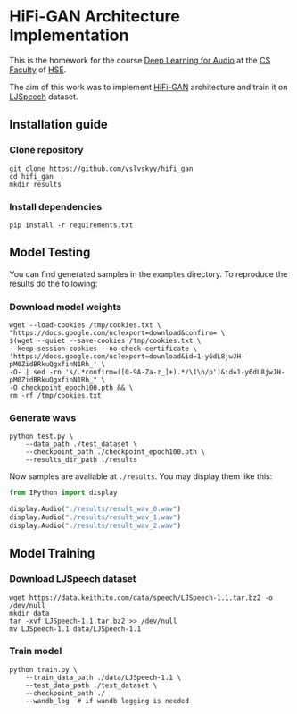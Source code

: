 # HiFi-GAN Architecture Implementation

This is the homework for the course [Deep Learning for Audio](https://github.com/markovka17/dla) at the [CS Faculty](https://cs.hse.ru/en/)
  of [HSE](https://www.hse.ru/en/).

 The aim of this work was to implement [HiFi-GAN](https://arxiv.org/pdf/2010.05646.pdf) architecture and train it on [LJSpeech](https://keithito.com/LJ-Speech-Dataset/) dataset.

## Installation guide

### Clone repository
```shell
git clone https://github.com/vslvskyy/hifi_gan
cd hifi_gan
mkdir results
```

### Install dependencies
```shell
pip install -r requirements.txt
```

## Model Testing

You can find generated samples in the `examples` directory. To reproduce the results do the following:

###  Download model weights
```shell
wget --load-cookies /tmp/cookies.txt \
"https://docs.google.com/uc?export=download&confirm= \
$(wget --quiet --save-cookies /tmp/cookies.txt \
--keep-session-cookies --no-check-certificate \
'https://docs.google.com/uc?export=download&id=1-y6dL8jwJH-pM0ZidBRkuQgxfinN1Rh_' \
-O- | sed -rn 's/.*confirm=([0-9A-Za-z_]+).*/\1\n/p')&id=1-y6dL8jwJH-pM0ZidBRkuQgxfinN1Rh_" \
-O checkpoint_epoch100.pth && \
rm -rf /tmp/cookies.txt
```

### Generate wavs

```shell
python test.py \
    --data_path ./test_dataset \
    --checkpoint_path ./checkpoint_epoch100.pth \
    --results_dir_path ./results
```

Now samples are avaliable at `./results`. You may display them like this:

```python
from IPython import display

display.Audio("./results/result_wav_0.wav")
display.Audio("./results/result_wav_1.wav")
display.Audio("./results/result_wav_2.wav")
```

## Model Training

### Download LJSpeech dataset

```shell
wget https://data.keithito.com/data/speech/LJSpeech-1.1.tar.bz2 -o /dev/null
mkdir data
tar -xvf LJSpeech-1.1.tar.bz2 >> /dev/null
mv LJSpeech-1.1 data/LJSpeech-1.1
```

### Train model

```shell
python train.py \
    --train_data_path ./data/LJSpeech-1.1 \
    --test_data_path ./test_dataset \
    --checkpoint_path ./ 
    --wandb_log  # if wandb logging is needed
```
